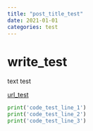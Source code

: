 ```yaml
---
title: "post_title_test"
date: 2021-01-01
categories: test
---
```


# write_test

text test

[url_test](https://keinohne.github.io/)

```python
print('code_test_line_1')
print('code_test_line_2')
print('code_test_line_3')
```

